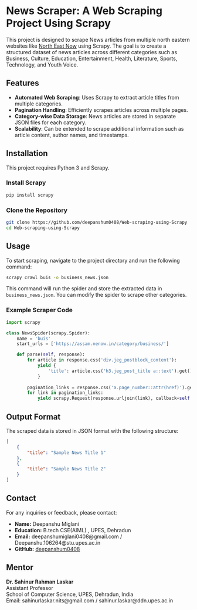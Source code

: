 # News Scraper: A Web Scraping Project Using Scrapy

This project is designed to scrape News articles from multiple north eastern websites like [North East Now](https://assam.nenow.in/) using Scrapy. The goal is to create a structured dataset of news articles across different categories such as Business, Culture, Education, Entertainment, Health, Literature, Sports, Technology, and Youth Voice.

## Features

- **Automated Web Scraping**: Uses Scrapy to extract article titles from multiple categories.
- **Pagination Handling**: Efficiently scrapes articles across multiple pages.
- **Category-wise Data Storage**: News articles are stored in separate JSON files for each category.
- **Scalability**: Can be extended to scrape additional information such as article content, author names, and timestamps.

## Installation

This project requires Python 3 and Scrapy.

### Install Scrapy

```sh
pip install scrapy
```

### Clone the Repository

```sh
git clone https://github.com/deepanshum0408/Web-scraping-using-Scrapy
cd Web-scraping-using-Scrapy
```

## Usage

To start scraping, navigate to the project directory and run the following command:

```sh
scrapy crawl buis -o business_news.json
```

This command will run the spider and store the extracted data in `business_news.json`. You can modify the spider to scrape other categories.

### Example Scraper Code

```python
import scrapy

class NewsSpider(scrapy.Spider):
    name = 'buis'
    start_urls = ['https://assam.nenow.in/category/business/']

    def parse(self, response):
        for article in response.css('div.jeg_postblock_content'):
            yield {
                'title': article.css('h3.jeg_post_title a::text').get(),
            }
        
        pagination_links = response.css('a.page_number::attr(href)').getall()
        for link in pagination_links:
            yield scrapy.Request(response.urljoin(link), callback=self.parse)
```

## Output Format

The scraped data is stored in JSON format with the following structure:

```json
[
    {
        "title": "Sample News Title 1"
    },
    {
        "title": "Sample News Title 2"
    }
]
```

<h2 id="contact">Contact</h2>
  <p>For any inquiries or feedback, please contact:</p>
  <ul>
    <li><strong>Name:</strong> Deepanshu Miglani</li>
    <li><strong>Education:</strong> B.tech CSE(AIML) , UPES, Dehradun</li>
    <li><strong>Email:</strong> deepanshumiglani0408@gmail.com / Deepanshu.106264@stu.upes.ac.in</li>
    <li><strong>GitHub:</strong> <a href="https://github.com/deepanshum0408">deepanshum0408</a></li>
  </ul>
  
  <h2 id="mentor">Mentor</h2>
  <p><strong>Dr. Sahinur Rahman Laskar</strong><br>
  Assistant Professor<br>
  School of Computer Science, UPES, Dehradun, India<br>
  Email: sahinurlaskar.nits@gmail.com / sahinur.laskar@ddn.upes.ac.in<br>
  </p>
